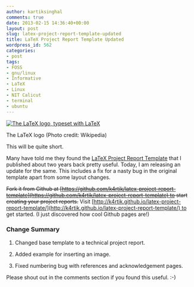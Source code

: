 ```yaml
---
author: kartiksinghal
comments: true
date: 2013-02-15 14:36:40+00:00
layout: post
slug: latex-project-report-template-updated
title: LaTeX Project Report Template Updated
wordpress_id: 562
categories:
- post
tags:
- FOSS
- gnu/linux
- Informative
- LaTeX
- Linux
- NIT Calicut
- terminal
- ubuntu
---
```


[![The LaTeX logo, typeset with LaTeX](http://upload.wikimedia.org/wikipedia/commons/thumb/9/92/LaTeX_logo.svg/300px-LaTeX_logo.svg.png)](http://commons.wikipedia.org/wiki/File:LaTeX_logo.svg)

The LaTeX logo (Photo credit: Wikipedia)

This will be quite short.

Many have told me they found the [LaTeX Project Report Template](http://k4rtik.wordpress.com/2010/11/13/latex-project-report-template/) that I published about two years back pretty useful. Today, I am releasing an update for the same. This includes a fix for a nasty bug in the original template apart from some layout changes.

<del>Fork it from Github at [https://github.com/k4rtik/latex-project-report-template](https://github.com/k4rtik/latex-project-report-template) to start creating your project reports.</del> Visit [http://k4rtik.github.io/latex-project-report-template/](http://k4rtik.github.io/latex-project-report-template/) to get started. (I just discovered how cool Github pages are!)


### Change Summary





	
  1. Changed base template to a technical project report.

	
  2. Added example for inserting an image.

	
  3. Fixed numbering bug with references and acknowledgement pages.


Please shout out in the comments section if you found this useful. :-)
